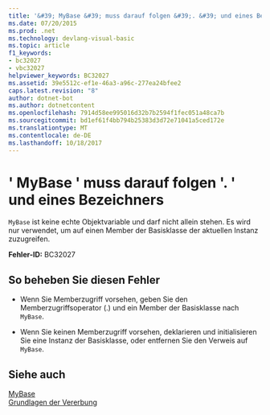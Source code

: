 ```yaml
---
title: '&#39; MyBase &#39; muss darauf folgen &#39;. &#39; und eines Bezeichners'
ms.date: 07/20/2015
ms.prod: .net
ms.technology: devlang-visual-basic
ms.topic: article
f1_keywords:
- bc32027
- vbc32027
helpviewer_keywords: BC32027
ms.assetid: 39e5512c-ef1e-46a3-a96c-277ea24bfee2
caps.latest.revision: "8"
author: dotnet-bot
ms.author: dotnetcontent
ms.openlocfilehash: 7914d58ee995016d32b7b2594f1fec051a48ca7b
ms.sourcegitcommit: bd1ef61f4bb794b25383d3d72e71041a5ced172e
ms.translationtype: MT
ms.contentlocale: de-DE
ms.lasthandoff: 10/18/2017
---
```

# <a name="39mybase39-must-be-followed-by-3939-and-an-identifier"></a>&#39; MyBase &#39; muss darauf folgen &#39;. &#39; und eines Bezeichners
`MyBase` ist keine echte Objektvariable und darf nicht allein stehen. Es wird nur verwendet, um auf einen Member der Basisklasse der aktuellen Instanz zuzugreifen.  
  
 **Fehler-ID:** BC32027  
  
## <a name="to-correct-this-error"></a>So beheben Sie diesen Fehler  
  
-   Wenn Sie Memberzugriff vorsehen, geben Sie den Memberzugriffsoperator (.) und ein Member der Basisklasse nach `MyBase`.  
  
-   Wenn Sie keinen Memberzugriff vorsehen, deklarieren und initialisieren Sie eine Instanz der Basisklasse, oder entfernen Sie den Verweis auf `MyBase`.  
  
## <a name="see-also"></a>Siehe auch  
 [MyBase](~/docs/visual-basic/programming-guide/program-structure/me-my-mybase-and-myclass.md#mybase)  
 [Grundlagen der Vererbung](../../visual-basic/programming-guide/language-features/objects-and-classes/inheritance-basics.md)
